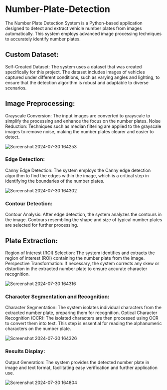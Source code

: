 # Number-Plate-Detection
The Number Plate Detection System is a Python-based application designed to detect and extract vehicle number plates from images automatically. This system employs advanced image processing techniques to accurately identify number plates.

## Custom Dataset:

Self-Created Dataset: The system uses a dataset that was created specifically for this project. The dataset includes images of vehicles captured under different conditions, such as varying angles and lighting, to ensure that the detection algorithm is robust and adaptable to diverse scenarios.

## Image Preprocessing:

Grayscale Conversion: The input images are converted to grayscale to simplify the processing and enhance the focus on the number plates.
Noise Reduction: Techniques such as median filtering are applied to the grayscale images to remove noise, making the number plates clearer and easier to detect.

![Screenshot 2024-07-30 164253](https://github.com/user-attachments/assets/85c9858a-3bc3-40a7-8ca7-70c6db8f94e9)


### Edge Detection:

Canny Edge Detection: The system employs the Canny edge detection algorithm to find the edges within the image, which is a critical step in identifying the boundaries of the number plates.

![Screenshot 2024-07-30 164302](https://github.com/user-attachments/assets/56faf9b6-9672-444c-90c3-b4b5acea91f5)



### Contour Detection:

Contour Analysis: After edge detection, the system analyzes the contours in the image. Contours resembling the shape and size of typical number plates are selected for further processing.

## Plate Extraction:

Region of Interest (ROI) Selection: The system identifies and extracts the region of interest (ROI) containing the number plate from the image.
Perspective Transformation: If necessary, the system corrects any skew or distortion in the extracted number plate to ensure accurate character recognition.

![Screenshot 2024-07-30 164316](https://github.com/user-attachments/assets/def80719-13cd-4584-a9d6-88a376548bb4)




### Character Segmentation and Recognition:

Character Segmentation: The system isolates individual characters from the extracted number plate, preparing them for recognition.
Optical Character Recognition (OCR): The isolated characters are then processed using OCR to convert them into text. This step is essential for reading the alphanumeric characters on the number plate.

![Screenshot 2024-07-30 164326](https://github.com/user-attachments/assets/6ad46a1b-8eeb-49d7-bfa3-c666a1015d32)

### Results Display:

Output Generation: The system provides the detected number plate in image and text format, facilitating easy verification and further application use.

![Screenshot 2024-07-30 164804](https://github.com/user-attachments/assets/d2058c66-d43b-487f-88fd-c2a7b71dd81d)

